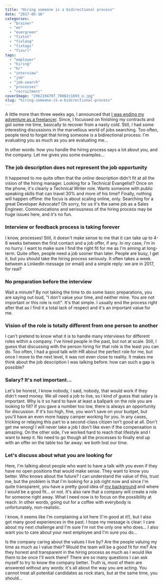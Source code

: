 ```yaml
---
title: "Hiring someone is a bidirectional process"
date: "2017-05-16"
categories: 
  - "brainer"
  - "en"
  - "evergreen"
  - "fixtxt"
  - "fixlang"
  - "fixtags"
  - "fixurl"
tags: 
  - "employer"
  - "hiring"
  - "hr"
  - "interview"
  - "job"
  - "job-search"
  - "processes"
  - "recruitment"
coverImage: "2962194797_70082c1b93_o.jpg"
slug: "hiring-someone-is-a-bidirectional-process"
---
```


A little more than three weeks ago, I announced that [I was ending my adventure as a freelancer](https://fred.dev/i-just-want-to-make-shit-happens-looking-for-a-new-opportunity/). Since, I focussed on finishing my contracts and got some me time, basically to recover from a nasty cold. Still, I had some interesting discussions in the marvellous world of jobs searching. Too often, people tend to forget that hiring someone is a bidirectional process: I'm evaluating you as much as you are evaluating me...

In other words: how you handle the hiring process says a lot about you, and the company. Let me gives you some examples...

### **The job description does not represent the job opportunity**

It happened to me quite often that the online description didn't fit at all the vision of the hiring manager. Looking for a Technical Evangelist? Once on the phone, it's clearly a Technical Writer role. Wants someone with public speaking skills that can travel 30% and more of his time? Finally, nothing will happen offline: the focus is about scaling online, only. Searching for a great Developer Advocate? Oh sorry, for us it's the same job as a Sales Engineer. Communications and seriousness of the hiring process may be huge issues here, and it's no fun.

### **Interview or feedback process is taking forever**

I know, processes! Still, it doesn't make sense to me that it can take up to 4-6 weeks between the first contact and a job offer, if any. In my case, I'm in no hurry: I want to make sure I find the right fit for me as I'm aiming at long-term. Quite often, people need a job sooner than later. People are busy, I get it, but you should take the hiring process seriously. It often takes a week between a LinkedIn message (or email) and a simple reply: we are in 2017, for real?

### **No preparation before the interview**

Wait a minute? By not taking the time to do some basic preparations, you are saying out loud, "I don't value your time, and neither mine. You are not important or this role is not!". It's that simple. I usually end the process right after that as I find it a total lack of respect and it's an important value for me.

### **Vision of the role is** **totally** **different from one person to another**

I can't pretend to know what it is to handle many interviews for different roles within a company. I've hired people in the past, but not at scale. Still, I guess that discussing with the person hiring for that role is the least you can do. Too often, I had a good talk with HR about the perfect role for me, but once I move to the next level, it was not even close to reality. It makes me think about the job description I was talking before: how can such a gap is possible?

### **Salary? It's not important...**

Let's be honest, I know nobody, I said, nobody, that would work if they didn't need money. We all need a job to live, so I kind of guess that salary is important. Why is it so hard to have at least a ballpark on the role you are looking to fill? If you gave a number too low, there is always an opportunity for discussion. If it's too high, fine, you won't save on your budget, but you'll have an even more happy camper working for you. In any cases, tricking or relaying this part to a second-class citizen isn't good at all. Don't get me wrong! I will never take a job I don't like even if the compensation is amazing. On the other side, I've worked hard to reach that lifestyle and I want to keep it. No need to go though all the processes to finally end up with an offer on the table too far away: we both lost our time.

### **Let's discuss about what you are looking for**

Here, I'm talking about people who want to have a talk with you even if they have no open positions that would make sense. They want to know you better. Who knows about the future? I can understand the value of this, trust me, but the problem is that I'm looking for a job right now and since I'm quite transparent, you have a pretty good idea of [my background](https://www.linkedin.com/in/fredericharper) and where I would be a good fit... or not. It's also rare that a company will create a role for someone right away. What I need now is to focus on the possibility at reach. In other words, going out for a coffee with everybody is unfortunately, non-realistic.

I know, it seems like I'm complaining a lot here (I'm good at it!), but I also got many good experiences in the past. I hope my message is clear: I care about my next challenge and I'm sure I'm not the only one who does... I also want you to care about your next employee and I'm sure you do...

Is the company caring about the values I live by? Are the people valuing my time as much as I value their? Would the team will be a good fit for me? Are they honest and transparent in the hiring process as much as I would like them to be once I'll work there? There are so many questions I can ask myself to try to know the company better. Truth is, most of them are answered without any words: it's all about the way you are acting. You cannot treat all potential candidates as rock stars, but at the same time, you should...
